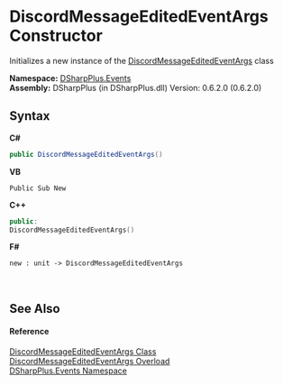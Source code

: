 # DiscordMessageEditedEventArgs Constructor 
 

Initializes a new instance of the <a href="bd2b306c-8a1d-03bd-e5d9-1c3478cb6fe4">DiscordMessageEditedEventArgs</a> class

**Namespace:**&nbsp;<a href="c92bdbbe-3dbb-8f2c-d215-691d3e9855e1">DSharpPlus.Events</a><br />**Assembly:**&nbsp;DSharpPlus (in DSharpPlus.dll) Version: 0.6.2.0 (0.6.2.0)

## Syntax

**C#**<br />
``` C#
public DiscordMessageEditedEventArgs()
```

**VB**<br />
``` VB
Public Sub New
```

**C++**<br />
``` C++
public:
DiscordMessageEditedEventArgs()
```

**F#**<br />
``` F#
new : unit -> DiscordMessageEditedEventArgs
```

<br />

## See Also


#### Reference
<a href="bd2b306c-8a1d-03bd-e5d9-1c3478cb6fe4">DiscordMessageEditedEventArgs Class</a><br /><a href="8b70b600-154a-9b56-3808-6f6ce9261104">DiscordMessageEditedEventArgs Overload</a><br /><a href="c92bdbbe-3dbb-8f2c-d215-691d3e9855e1">DSharpPlus.Events Namespace</a><br />